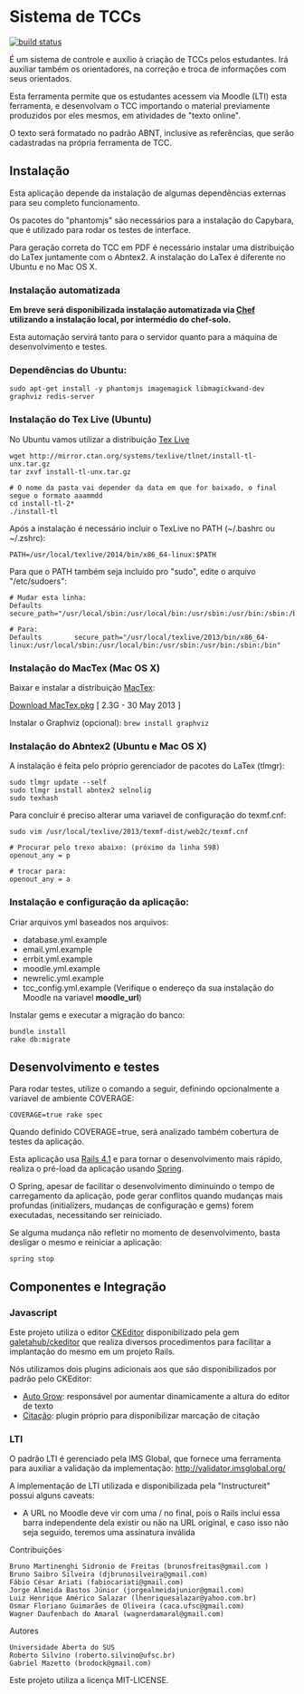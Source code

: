 Sistema de TCCs
===============

[![build
status](https://gitlabci.setic.ufsc.br/projects/3/status.png?ref=master)](https://gitlabci.setic.ufsc.br/projects/3?ref=master)

É um sistema de controle e auxílio à criação de TCCs pelos estudantes. Irá auxiliar também os orientadores, na correção e troca de informações com seus orientados.

Esta ferramenta permite que os estudantes acessem via Moodle (LTI) esta ferramenta, e
desenvolvam o TCC importando o material previamente produzidos por eles mesmos, em atividades de "texto online".

O texto será formatado no padrão ABNT, inclusive as referências, que serão cadastradas na própria ferramenta de TCC.  

Instalação
----------

Esta aplicação depende da instalação de algumas dependências externas
para seu completo funcionamento.

Os pacotes do "phantomjs" são necessários para a instalação do Capybara, que é
utilizado para rodar os testes de interface.

Para geração correta do TCC em PDF é necessário instalar uma distribuição do LaTex
juntamente com o Abntex2. A instalação do LaTex é diferente no Ubuntu e no Mac OS X.

### Instalação automatizada

**Em breve será disponibilizada instalação automatizada via [Chef](https://www.chef.io/chef/) utilizando a 
instalação local, por intermédio do chef-solo.**
 
Esta automação servirá tanto para o servidor quanto para a máquina de desenvolvimento e testes. 

### Dependências do Ubuntu: ###

    sudo apt-get install -y phantomjs imagemagick libmagickwand-dev graphviz redis-server

### Instalação do Tex Live (Ubuntu)

No Ubuntu vamos utilizar a distribuição [Tex Live](http://www.tug.org/texlive/acquire-netinstall.html)

    wget http://mirror.ctan.org/systems/texlive/tlnet/install-tl-unx.tar.gz
    tar zxvf install-tl-unx.tar.gz

    # O nome da pasta vai depender da data em que for baixado, o final segue o formato aaammdd
    cd install-tl-2*
    ./install-tl

Após a instalação é necessário incluir o TexLive no PATH (~/.bashrc ou ~/.zshrc):

    PATH=/usr/local/texlive/2014/bin/x86_64-linux:$PATH

Para que o PATH também seja incluído pro "sudo", edite o arquivo "/etc/sudoers":

    # Mudar esta linha:
    Defaults        secure_path="/usr/local/sbin:/usr/local/bin:/usr/sbin:/usr/bin:/sbin:/bin"

    # Para:
    Defaults        secure_path="/usr/local/texlive/2013/bin/x86_64-linux:/usr/local/sbin:/usr/local/bin:/usr/sbin:/usr/bin:/sbin:/bin"


### Instalação do MacTex (Mac OS X)

Baixar e instalar a distribuição [MacTex](http://tug.org/mactex/):

[Download MacTex.pkg](http://mirror.ctan.org/systems/mac/mactex/MacTeX.pkg)
[ 2.3G	- 30 May 2013 ]

Instalar o Graphviz (opcional): `brew install graphviz`

### Instalação do Abntex2 (Ubuntu e Mac OS X)

A instalação é feita pelo próprio gerenciador de pacotes do LaTex (tlmgr):

    sudo tlmgr update --self
    sudo tlmgr install abntex2 selnolig
    sudo texhash

Para concluir é preciso alterar uma variavel de configuração do texmf.cnf:

    sudo vim /usr/local/texlive/2013/texmf-dist/web2c/texmf.cnf

    # Procurar pelo trexo abaixo: (próximo da linha 598)
    openout_any = p

    # trocar para:
    openout_any = a

### Instalação e configuração da aplicação: ###

Criar arquivos yml baseados nos arquivos: 
 
* database.yml.example
* email.yml.example
* errbit.yml.example
* moodle.yml.example
* newrelic.yml.example 
* tcc_config.yml.example (Verifique o endereço da sua instalação do Moodle na variavel **moodle_url**)

Instalar gems e executar a migração do banco:

    bundle install
    rake db:migrate


Desenvolvimento e testes
------------------------

Para rodar testes, utilize o comando a seguir, definindo opcionalmente a variavel de ambiente COVERAGE:

```
COVERAGE=true rake spec
```

Quando definido COVERAGE=true, será analizado também cobertura de testes da aplicação.

Esta aplicação usa [Rails 4.1](http://guides.rubyonrails.org/) e para tornar o desenvolvimento mais rápido,
realiza o pré-load da aplicação usando [Spring](https://github.com/rails/spring).

O Spring, apesar de facilitar o desenvolvimento diminuindo o tempo de carregamento da aplicação, pode gerar
conflitos quando mudanças mais profundas (initializers, mudanças de configuração e gems) forem executadas,
necessitando ser reiniciado.

Se alguma mudança não refletir no momento de desenvolvimento, basta desligar o mesmo e reiniciar a aplicação:

```
spring stop
```

Componentes e Integração
------------------------

### Javascript

Este projeto utiliza o editor [CKEditor](http://ckeditor.com/) disponibilizado pela gem 
[galetahub/ckeditor](https://github.com/galetahub/ckeditor) que realiza diversos procedimentos para facilitar a 
implantação do mesmo em um projeto Rails.

Nós utilizamos dois plugins adicionais aos que são disponibilizados por padrão pelo CKEditor:

* [Auto Grow](https://gitlab.setic.ufsc.br/tcc-unasus/ckeditor-autogrow): responsável por aumentar dinamicamente a altura do editor de texto
* [Citação](https://gitlab.setic.ufsc.br/tcc-unasus/ckeditor-citacao): plugin próprio para disponibilizar marcação de citação


### LTI

O padrão LTI é gerenciado pela IMS Global, que fornece uma ferramenta
para auxiliar a validação da implementação:
http://validator.imsglobal.org/

A implementação de LTI utilizada e disponibilizada pela "Instructureit"
possui alguns caveats:

* A URL no Moodle deve vir com uma / no final, pois o Rails inclui essa
  barra independente dela existir ou não na URL original, e caso isso
  não seja seguido, teremos uma assinatura inválida
  
Contribuições

    Bruno Martinenghi Sidronio de Freitas (brunosfreitas@gmail.com )
    Bruno Saibro Silveira (djbrunosilveira@gmail.com)
    Fábio César Ariati (fabiocariati@gmail.com)
    Jorge Almeida Bastos Júnior (jorgealmeidajunior@gmail.com)
    Luiz Henrique Américo Salazar (lhenriquesalazar@yahoo.com.br) 
    Osmar Floriano Guimarães de Oliveira (caca.ufsc@gmail.com)
    Wagner Daufenbach do Amaral (wagnerdamaral@gmail.com)

Autores

    Universidade Aberta do SUS
    Roberto Silvino (roberto.silvino@ufsc.br)
    Gabriel Mazetto (brodock@gmail.com)
    
Este projeto utiliza a licença MIT-LICENSE. 
